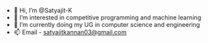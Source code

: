 - 👋 Hi, I’m @Satyajit-K
- 👀 I’m interested in competitive programming and machine learning 
- 🌱 I’m currently doing my UG in computer science and engineering
- 📫 Email - satyajitkannan03@gmail.com

<!---
Satyajit-K/Satyajit-K is a ✨ special ✨ repository because its `README.md` (this file) appears on your GitHub profile.
You can click the Preview link to take a look at your changes.
--->
